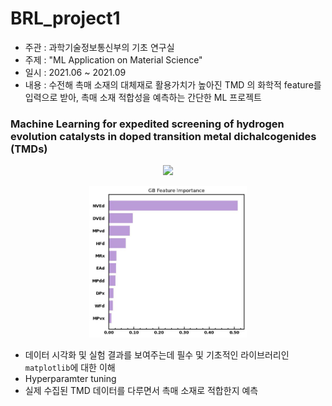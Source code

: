 # BRL_project1

- 주관 : 과학기술정보통신부의 기초 연구실
- 주제 : "ML Application on Material Science"
- 일시 : 2021.06 ~ 2021.09
- 내용 : 수전해 촉매 소재의 대체재로 활용가치가 높아진 TMD 의 화학적 feature를 입력으로 받아, 촉매 소재 적합성을 예측하는 간단한 ML 프로젝트 

### Machine Learning for expedited screening of hydrogen evolution catalysts in doped transition metal dichalcogenides (TMDs)

<p align="center">
    <img src="./assets/Correlaton_plot.jpg" width="50%" />
</p>

<p align="center">
    <img src="./assets/GB_importance.jpg" width="50%" />
</p>

- 데이터 시각화 및 실험 결과를 보여주는데 필수 및 기초적인 라이브러리인 `matplotlib`에 대한 이해
- Hyperparamter tuning
- 실제 수집된 TMD 데이터를 다루면서 촉매 소재로 적합한지 예측
